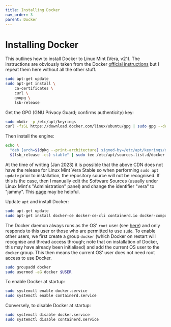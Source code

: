 ```yaml
---
title: Installing Docker
nav_order: 3
parent: Docker
---
```


# Installing Docker

This outlines how to install Docker to Linux Mint (Vera, v21). The instructions are obviously taken from the Docker [official instructions](https://docs.docker.com/engine/install/ubuntu/) but I repeat them here without all the other stuff.

```bash
sudo apt-get update
sudo apt-get install \
    ca-certificates \
    curl \
    gnupg \
    lsb-release
```

Get the GPG (GNU Privacy Guard; confirms authenticity) key:

```bash
sudo mkdir -p /etc/apt/keyrings
curl -fsSL https://download.docker.com/linux/ubuntu/gpg | sudo gpg --dearmor -o /etc/apt/keyrings/docker.gpg
```

Then install the engine:

```bash
echo \
  "deb [arch=$(dpkg --print-architecture) signed-by=/etc/apt/keyrings/docker.gpg] https://download.docker.com/linux/ubuntu \
  $(lsb_release -cs) stable" | sudo tee /etc/apt/sources.list.d/docker.list > /dev/null
```

At the time of writing (Jan 2023) it is possible that the above CDN does not have the release for Linux Mint Vera Stable so when performing ```sudo apt update``` prior to installation, the repository source will not be recognised. If this is the case, then I manually edit the Software Sources (usually under Linux Mint's "Administration" panel) and change the identifier "vera" to "jammy". This [page](https://linuxmint.com/download_all.php) may be helpful.

Update ```apt``` and install Docker:

```bash
sudo apt-get update
sudo apt-get install docker-ce docker-ce-cli containerd.io docker-compose-plugin
```

The Docker daemon always runs as the OS' ```root``` user (see [here](https://docs.docker.com/engine/install/linux-postinstall/#manage-docker-as-a-non-root-user)) and only responds to this user or those who are permitted to use ```sudo```. To enable other users, we first create a group ```docker``` (which Docker on restart will recognise and thread access through; note that on installation of Docker, this may have already been initialised) and add the current OS user to the ```docker``` group. This then means the current OS' user does not need root access to use Docker.

```bash
sudo groupadd docker
sudo usermod -aG docker $USER
```

To enable Docker at startup:

```bash
sudo systemctl enable docker.service
sudo systemctl enable containerd.service
```

Conversely, to disable Docker at startup:

```bash
sudo systemctl disable docker.service
sudo systemctl disable containerd.service
```
